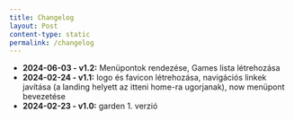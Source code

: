 ```yaml
---
title: Changelog
layout: Post
content-type: static
permalink: /changelog
---
```


- **2024-06-03 - v1.2:** Menüpontok rendezése, Games lista létrehozása
- **2024-02-24 - v1.1:** logo és favicon létrehozása, navigációs linkek javítása (a landing helyett az itteni home-ra ugorjanak), now menüpont bevezetése
- **2024-02-23 - v1.0:** garden 1. verzió
